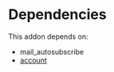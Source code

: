 # Dependencies

This addon depends on:

- mail_autosubscribe
- [account](https://github.com/bringout/oca-ocb-accounting/tree/eb3c9b9e76fbb706c132f3bf6a9538d6d5a0b1a7/odoo-bringout-oca-ocb-account)
